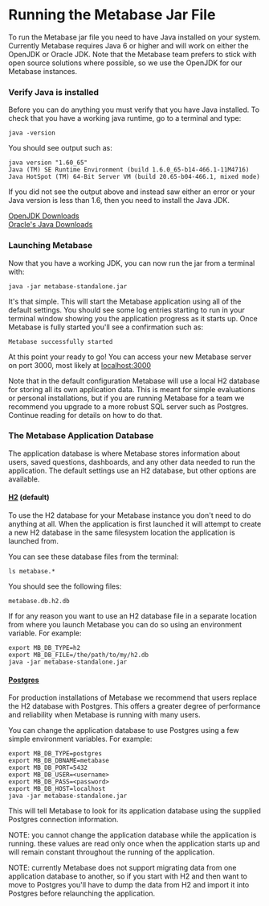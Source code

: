 # Running the Metabase Jar File

To run the Metabase jar file you need to have Java installed on your system.  Currently Metabase requires Java 6 or higher and will work on either the OpenJDK or Oracle JDK.  Note that the Metabase team prefers to stick with open source solutions where possible, so we use the OpenJDK for our Metabase instances.

### Verify Java is installed

Before you can do anything you must verify that you have Java installed.  To check that you have a working java runtime, go to a terminal and type:

    java -version

You should see output such as:

    java version "1.60_65"
    Java (TM) SE Runtime Environment (build 1.6.0_65-b14-466.1-11M4716)
    Java HotSpot (TM) 64-Bit Server VM (build 20.65-b04-466.1, mixed mode)

If you did not see the output above and instead saw either an error or your Java version is less than 1.6, then you need to install the Java JDK.

[OpenJDK Downloads](http://openjdk.java.net/install/)  
[Oracle's Java Downloads](http://www.oracle.com/technetwork/java/javase/downloads/index.html)


### Launching Metabase

Now that you have a working JDK, you can now run the jar from a terminal with:

    java -jar metabase-standalone.jar

It's that simple.  This will start the Metabase application using all of the default settings.  You should see some log entries starting to run in your terminal window showing you the application progress as it starts up.  Once Metabase is fully started you'll see a confirmation such as:

    Metabase successfully started

At this point your ready to go!  You can access your new Metabase server on port 3000, most likely at [localhost:3000](http://localhost:3000)

Note that in the default configuration Metabase will use a local H2 database for storing all its own application data.  This is meant for simple evaluations or personal installations, but if you are running Metabase for a team we recommend you upgrade to a more robust SQL server such as Postgres.  Continue reading for details on how to do that.


### The Metabase Application Database

The application database is where Metabase stores information about users, saved questions, dashboards, and any other data needed to run the application.  The default settings use an H2 database, but other options are available.

#### [H2](http://www.h2database.com/) (default)
To use the H2 database for your Metabase instance you don't need to do anything at all.  When the application is first launched it will attempt to create a new H2 database in the same filesystem location the application is launched from.

You can see these database files from the terminal:

    ls metabase.*

You should see the following files:

    metabase.db.h2.db

If for any reason you want to use an H2 database file in a separate location from where you launch Metabase you can do so using an environment variable.  For example:

    export MB_DB_TYPE=h2
    export MB_DB_FILE=/the/path/to/my/h2.db
    java -jar metabase-standalone.jar

#### [Postgres](http://www.postgresql.org/)
For production installations of Metabase we recommend that users replace the H2 database with Postgres.  This offers a greater degree of performance and reliability when Metabase is running with many users.

You can change the application database to use Postgres using a few simple environment variables. For example:

    export MB_DB_TYPE=postgres
    export MB_DB_DBNAME=metabase
    export MB_DB_PORT=5432
    export MB_DB_USER=<username>
    export MB_DB_PASS=<password>
    export MB_DB_HOST=localhost
    java -jar metabase-standalone.jar

This will tell Metabase to look for its application database using the supplied Postgres connection information.

NOTE: you cannot change the application database while the application is running.  these values are read only once when the application starts up and will remain constant throughout the running of the application.

NOTE: currently Metabase does not support migrating data from one application database to another, so if you start with H2 and then want to move to Postgres you'll have to dump the data from H2 and import it into Postgres before relaunching the application.
